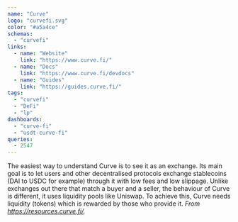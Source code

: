 ```yaml
---
name: "Curve"
logo: "curvefi.svg"
color: "#a5a4ce"
schemas:
  - "curvefi"
links:
  - name: "Website"
    link: "https://www.curve.fi/"
  - name: "Docs"
    link: "https://www.curve.fi/devdocs"
  - name: "Guides"
    link: "https://guides.curve.fi/"
tags:
  - "curvefi"
  - "DeFi"
  - "lp"
dashboards:
  - "curve-fi"
  - "usdt-curve-fi"
queries:
  - 2547
---
```


The easiest way to understand Curve is to see it as an exchange. Its main goal is to let users and other decentralised protocols exchange stablecoins (DAI to USDC for example) through it with low fees and low slippage. Unlike exchanges out there that match a buyer and a seller, the behaviour of Curve is different, it uses liquidity pools like Uniswap. To achieve this, Curve needs liquidity (tokens) which is rewarded by those who provide it.
*From https://resources.curve.fi/.*

